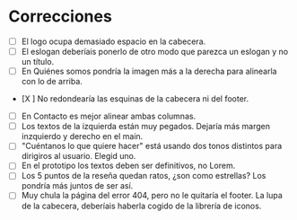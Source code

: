 # Correcciones

* [ ] El logo ocupa demasiado espacio en la cabecera. 
* [ ] El eslogan deberíais ponerlo de otro modo que parezca un eslogan y no un título. 
* [ ] En Quiénes somos pondría la imagen más a la derecha para alinearla con lo de arriba. 
* [X ] No redondearía las esquinas de la cabecera ni del footer. 
* [ ] En Contacto es mejor alinear ambas columnas. 
* [ ] Los textos de la izquierda están muy pegados. Dejaría más margen inzquierdo y derecho en el main. 
* [ ] "Cuéntanos lo que quiere hacer" está usando dos tonos distintos para dirigiros al usuario. Elegid uno. 
* [ ] En el prototipo los textos deben ser definitivos, no Lorem. 
* [ ] Los 5 puntos de la reseña quedan ratos, ¿son como estrellas? Los pondría más juntos de ser así. 
* [ ] Muy chula la página del error 404, pero no le quitaría el footer. La lupa de la cabecera, deberíais haberla cogido de la librería de iconos. 